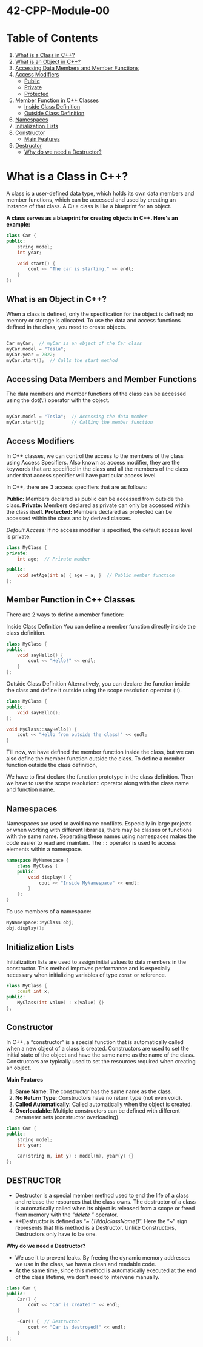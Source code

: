 # 42-CPP-Module-00


# Table of Contents

1. [What is a Class in C++?](#what-is-a-class-in-c)
2. [What is an Object in C++?](#what-is-an-object-in-c)
3. [Accessing Data Members and Member Functions](#accessing-data-members-and-member-functions)
4. [Access Modifiers](#access-modifiers)
   - [Public](#public)
   - [Private](#private)
   - [Protected](#protected)
5. [Member Function in C++ Classes](#member-function-in-c-classes)
   - [Inside Class Definition](#inside-class-definition)
   - [Outside Class Definition](#outside-class-definition)
6. [Namespaces](#namespaces)
7. [Initialization Lists](#initialization-lists)
8. [Constructor](#constructor)
   - [Main Features](#main-features)
9. [Destructor](#destructor)
   - [Why do we need a Destructor?](#why-do-we-need-a-destructor)


# What is a Class in C++?

A class is a user-defined data type, which holds its own data members and member functions, which can be accessed and used by creating an instance of that class. A C++ class is like a blueprint for an object.


**A class serves as a blueprint for creating objects in C++. Here's an example:**

```cpp
class Car {
public:
    string model;
    int year;

    void start() {
        cout << "The car is starting." << endl;
    }
};
```
## What is an Object in C++?

When a class is defined, only the specification for the object is defined; no memory or storage is allocated. To use the data and access functions defined in the class, you need to create objects.

```cpp

Car myCar;  // myCar is an object of the Car class
myCar.model = "Tesla";
myCar.year = 2022;
myCar.start();  // Calls the start method
```

## Accessing Data Members and Member Functions

The data members and member functions of the class can be accessed using the dot(‘.’) operator with the object.

```cpp

myCar.model = "Tesla";  // Accessing the data member
myCar.start();          // Calling the member function
```

## Access Modifiers

In C++ classes, we can control the access to the members of the class using Access Specifiers. Also known as access modifier, they are the keywords that are specified in the class and all the members of the class under that access specifier will have particular access level.

In C++, there are 3 access specifiers that are as follows:

**Public:** Members declared as public can be accessed from outside the class.
**Private:** Members declared as private can only be accessed within the class itself.
**Protected:** Members declared as protected can be accessed within the class and by derived classes.

*Default Access:* If no access modifier is specified, the default access level is private.

```cpp
class MyClass {
private:
    int age;  // Private member

public:
    void setAge(int a) { age = a; }  // Public member function
};

```

## Member Function in C++ Classes

There are 2 ways to define a member function:

Inside Class Definition
You can define a member function directly inside the class definition.

```cpp
class MyClass {
public:
    void sayHello() {
        cout << "Hello!" << endl;
    }
};
```

Outside Class Definition
Alternatively, you can declare the function inside the class and define it outside using the scope resolution operator (::).

```cpp
class MyClass {
public:
    void sayHello();
};

void MyClass::sayHello() {
    cout << "Hello from outside the class!" << endl;
}
```

Till now, we have defined the member function inside the class, but we can also define the member function outside the class. To define a member function outside the class definition,

We have to first declare the function prototype in the class definition.
Then we have to use the scope resolution:: operator along with the class name and function name.


## Namespaces

Namespaces are used to avoid name conflicts. Especially in large projects or when working with different libraries, there may be classes or functions with the same name. Separating these names using namespaces makes the code easier to read and maintain. The `::` operator is used to access elements within a namespace.

```cpp
namespace MyNamespace {
    class MyClass {
    public:
        void display() {
            cout << "Inside MyNamespace" << endl;
        }
    };
}
```
To use members of a namespace:

```cpp
MyNamespace::MyClass obj;
obj.display();
```

## Initialization Lists

Initialization lists are used to assign initial values to data members in the constructor. This method improves performance and is especially necessary when initializing variables of type `const` or reference.

```cpp
class MyClass {
    const int x;
public:
    MyClass(int value) : x(value) {}
};
```

## Constructor

In C++, a “constructor” is a special function that is automatically called when a new object of a class is created. Constructors are used to set the initial state of the object and have the same name as the name of the class. Constructors are typically used to set the resources required when creating an object.

**Main Features**

1. **Same Name**: The constructor has the same name as the class.
2. **No Return Type**: Constructors have no return type (not even void).
3. **Called Automatically**: Called automatically when the object is created.
4. **Overloadable**: Multiple constructors can be defined with different parameter sets (constructor overloading).

```cpp
class Car {
public:
    string model;
    int year;

    Car(string m, int y) : model(m), year(y) {}
};
```

## DESTRUCTOR

- Destructor is a special member method used to end the life of a class and release the resources that the class owns. The destructor of a class is automatically called when its object is released from a scope or freed from memory with the *"delete ”* operator.
- **Destructor is defined as “*~ (Tilda)className()*”. Here the “~” sign represents that this method is a Destructor. Unlike Constructors, Destructors only have to be one.

 **Why do we need a Destructor?**
- We use it to prevent leaks. By freeing the dynamic memory addresses we use in the class, we have a clean and readable code.
- At the same time, since this method is automatically executed at the end of the class lifetime, we don't need to intervene manually.


```cpp
class Car {
public:
    Car() {
        cout << "Car is created!" << endl;
    }

    ~Car() {  // Destructor
        cout << "Car is destroyed!" << endl;
    }
};
```

